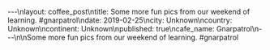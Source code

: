 ---\nlayout: coffee_post\ntitle: Some more fun pics from our weekend of learning. #gnarpatrol\ndate: 2019-02-25\ncity: Unknown\ncountry: Unknown\ncontinent: Unknown\npublished: true\ncafe_name: Gnarpatrol\n---\n\nSome more fun pics from our weekend of learning. #gnarpatrol